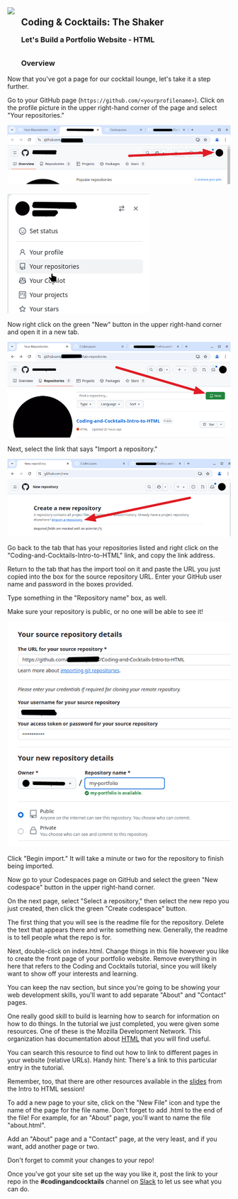 <div>
    <img src="images/logo.png" style="float: left; margin: 0px 15px 15px 0px; height:125px;">
    <h2 style="display:inline-block;margin-top:1em;">Coding &amp; Cocktails: The Shaker</h2>
    <h3 style="margin-top:0;margin-bottom:2em;">Let's Build a Portfolio Website - HTML</h3>
</div>

### Overview

Now that you've got a page for our cocktail lounge, let's take it a step further.

Go to your GitHub page (`https://github.com/<yourprofilename>`). Click on the profile picture in the upper right-hand corner of the page and select "Your repositories."

![](./images/github_profile.png ":class=image-border")

![](./images/profile_menu.png ":class=image-border")

Now right click on the green "New" button in the upper right-hand corner and open it in a new tab.

![](./images/new_repo.png ":class=image-border")

Next, select the link that says "Import a repository."

![](./images/import_repo.png ":class=image-border")

Go back to the tab that has your repositories listed and right click on the "Coding-and-Cocktails-Intro-to-HTML" link, and copy the link address.

Return to the tab that has the import tool on it and paste the URL you just copied into the box for the source repository URL. Enter your GitHub user name and password in the boxes provided.

Type something in the "Repository name" box, as well.

Make sure your repository is public, or no one will be able to see it!

![](./images/source_repo_url.png ":class=image-border")

Click "Begin import." It will take a minute or two for the repository to finish being imported.

Now go to your Codespaces page on GitHub and select the green "New codespace" button in the upper right-hand corner.

On the next page, select "Select a repository," then select the new repo you just created, then click the green "Create codespace" button.

The first thing that you will see is the readme file for the repository. Delete the text that appears there and write something new. Generally, the readme is to tell people what the repo is for.

Next, double-click on index.html. Change things in this file however you like to create the front page of your portfolio website. Remove everything in here that refers to the Coding and Cocktails tutorial, since you will likely want to show off your interests and learning.

You can keep the nav section, but since you're going to be showing your web development skills, you'll want to add separate "About" and "Contact" pages.

One really good skill to build is learning how to search for information on how to do things. In the tutorial we just completed, you were given some resources. One of these is the Mozilla Development Network. This organization has documentation about [HTML](https://developer.mozilla.org/en-US/docs/Web/HTML) that you will find useful.

You can search this resource to find out how to link to different pages in your website (relative URLs). Handy hint:  There's a link to this particular entry in the tutorial.

Remember, too, that there are other resources available in the [slides](https://kansascitywomenintechnology.github.io/CodingCocktailsSlideTemplate/01-glasswork/2023-front-end-html.html#/) from the Intro to HTML session!

To add a new page to your site, click on the "New File" icon and type the name of the page for the file name. Don't forget to add .html to the end of the file! For example, for an "About" page,  you'll want to name the file "about.html".

Add an "About" page and a "Contact" page, at the very least, and if you want, add another page or two.

Don't forget to commit your changes to your repo!

Once you've got your site set up the way you like it, post the link to your repo in the  **#codingandcocktails** channel on [Slack](http://kcwit.slack.com/) to let us see what you can do.